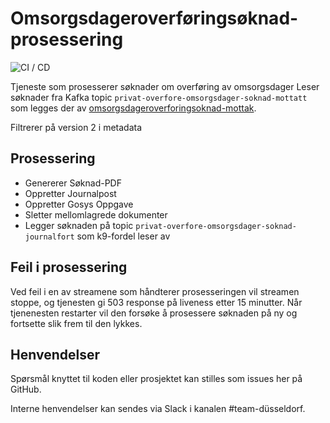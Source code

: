 # Omsorgsdageroverføringsøknad-prosessering
![CI / CD](https://github.com/navikt/omsorgsdageroverforingsoknad-prosessering/workflows/CI%20/%20CD/badge.svg)

Tjeneste som prosesserer søknader om overføring av omsorgsdager
Leser søknader fra Kafka topic `privat-overfore-omsorgsdager-soknad-mottatt` som legges der av [omsorgsdageroverforingsoknad-mottak](https://github.com/navikt/omsorgsdageroverforingsoknad-mottak).

Filtrerer på version 2 i metadata

## Prosessering
- Genererer Søknad-PDF
- Oppretter Journalpost
- Oppretter Gosys Oppgave
- Sletter mellomlagrede dokumenter
- Legger søknaden på topic `privat-overfore-omsorgsdager-soknad-journalfort` som k9-fordel leser av

## Feil i prosessering
Ved feil i en av streamene som håndterer prosesseringen vil streamen stoppe, og tjenesten gi 503 response på liveness etter 15 minutter.
Når tjenenesten restarter vil den forsøke å prosessere søknaden på ny og fortsette slik frem til den lykkes.

## Henvendelser
Spørsmål knyttet til koden eller prosjektet kan stilles som issues her på GitHub.

Interne henvendelser kan sendes via Slack i kanalen #team-düsseldorf.
